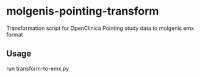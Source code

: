 # molgenis-pointing-transform
Transformation script for OpenClinica Pointing study data to molgenis emx format 

## Usage
run transform-to-emx.py
